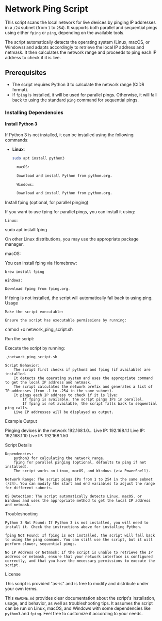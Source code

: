 # Network Ping Script

This script scans the local network for live devices by pinging IP addresses in a `/24` subnet (from `1` to `254`). It supports both parallel and sequential pings using either `fping` or `ping`, depending on the available tools.

The script automatically detects the operating system (Linux, macOS, or Windows) and adapts accordingly to retrieve the local IP address and netmask. It then calculates the network range and proceeds to ping each IP address to check if it is live.

## Prerequisites

- The script requires Python 3 to calculate the network range (CIDR format).
- If `fping` is installed, it will be used for parallel pings. Otherwise, it will fall back to using the standard `ping` command for sequential pings.

### Installing Dependencies

#### Install Python 3

If Python 3 is not installed, it can be installed using the following commands:

- **Linux**:

  ```bash
  sudo apt install python3

    macOS:

    Download and install Python from python.org.

    Windows:

    Download and install Python from python.org.

Install fping (optional, for parallel pinging)

If you want to use fping for parallel pings, you can install it using:

    Linux:

sudo apt install fping

On other Linux distributions, you may use the appropriate package manager.

macOS:

You can install fping via Homebrew:

    brew install fping

    Windows:

    Download fping from fping.org.

If fping is not installed, the script will automatically fall back to using ping.
Usage

    Make the script executable:

    Ensure the script has executable permissions by running:

chmod +x network_ping_script.sh

Run the script:

Execute the script by running:

    ./network_ping_script.sh

    Script Behavior:
        The script first checks if python3 and fping (if available) are installed.
        It detects the operating system and uses the appropriate command to get the local IP address and netmask.
        The script calculates the network prefix and generates a list of IP addresses (from .1 to .254 in the same subnet).
        It pings each IP address to check if it is live:
            If fping is available, the script pings IPs in parallel.
            If fping is not available, the script falls back to sequential ping calls.
        Live IP addresses will be displayed as output.

Example Output

Pinging devices in the network 192.168.1.0...
Live IP: 192.168.1.1
Live IP: 192.168.1.10
Live IP: 192.168.1.50

Script Details

    Dependencies:
        python3 for calculating the network range.
        fping for parallel pinging (optional, defaults to ping if not installed).
        The script works on Linux, macOS, and Windows (via PowerShell).

    Network Range: The script pings IPs from 1 to 254 in the same subnet (/24). You can modify the start and end variables to adjust the range for different subnets.

    OS Detection: The script automatically detects Linux, macOS, or Windows and uses the appropriate method to get the local IP address and netmask.

Troubleshooting

    Python 3 Not Found: If Python 3 is not installed, you will need to install it. Check the instructions above for installing Python.

    fping Not Found: If fping is not installed, the script will fall back to using the ping command. You can still use the script, but it will perform slower, sequential pings.

    No IP Address or Netmask: If the script is unable to retrieve the IP address or netmask, ensure that your network interface is configured correctly, and that you have the necessary permissions to execute the script.

License

This script is provided "as-is" and is free to modify and distribute under your own terms.


This `README.md` provides clear documentation about the script's installation, usage, and behavior, as well as troubleshooting tips. It assumes the script can be run on Linux, macOS, and Windows with some dependencies like `python3` and `fping`. Feel free to customize it according to your needs.
